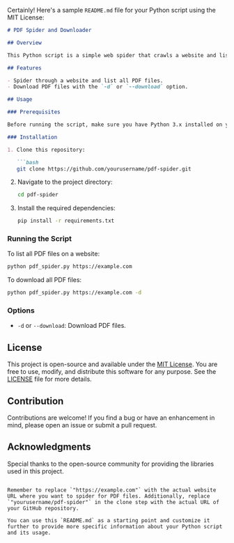 Certainly! Here's a sample `README.md` file for your Python script using the MIT License:

```markdown
# PDF Spider and Downloader

## Overview

This Python script is a simple web spider that crawls a website and lists all the PDF files it finds. Additionally, it provides an option to download these PDF files.

## Features

- Spider through a website and list all PDF files.
- Download PDF files with the `-d` or `--download` option.

## Usage

### Prerequisites

Before running the script, make sure you have Python 3.x installed on your system.

### Installation

1. Clone this repository:

   ```bash
   git clone https://github.com/yourusername/pdf-spider.git
   ```

2. Navigate to the project directory:

   ```bash
   cd pdf-spider
   ```

3. Install the required dependencies:

   ```bash
   pip install -r requirements.txt
   ```

### Running the Script

To list all PDF files on a website:

```bash
python pdf_spider.py https://example.com
```

To download all PDF files:

```bash
python pdf_spider.py https://example.com -d
```

### Options

- `-d` or `--download`: Download PDF files.

## License

This project is open-source and available under the [MIT License](LICENSE). You are free to use, modify, and distribute this software for any purpose. See the [LICENSE](LICENSE) file for more details.

## Contribution

Contributions are welcome! If you find a bug or have an enhancement in mind, please open an issue or submit a pull request.

## Acknowledgments

Special thanks to the open-source community for providing the libraries used in this project.

```

Remember to replace `"https://example.com"` with the actual website URL where you want to spider for PDF files. Additionally, replace `"yourusername/pdf-spider"` in the clone step with the actual URL of your GitHub repository.

You can use this `README.md` as a starting point and customize it further to provide more specific information about your Python script and its usage.